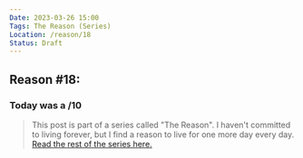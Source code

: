 ```yaml
---
Date: 2023-03-26 15:00
Tags: The Reason (Series)
Location: /reason/18
Status: Draft
---
```


## Reason #18:

### Today was a /10

>This post is part of a series called "The Reason". I haven't committed to living forever, but I find a reason to live for one more day every day. [Read the rest of the series here.](/reason/)

